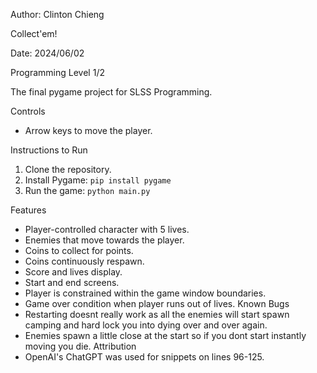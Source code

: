 Author: Clinton Chieng

Collect'em!

Date: 2024/06/02

Programming Level 1/2

The final pygame project for SLSS Programming.

Controls
- Arrow keys to move the player.

Instructions to Run
1. Clone the repository.
2. Install Pygame: `pip install pygame`
3. Run the game: `python main.py`

Features
- Player-controlled character with 5 lives.
- Enemies that move towards the player.
- Coins to collect for points.
- Coins continuously respawn.
- Score and lives display.
- Start and end screens.
- Player is constrained within the game window boundaries.
- Game over condition when player runs out of lives.
Known Bugs
- Restarting doesnt really work as all the enemies will start spawn camping and hard lock you into dying over and over again.
- Enemies spawn a little close at the start so if you dont start instantly moving you die.
Attribution
- OpenAI's ChatGPT was used for snippets on lines 96-125.